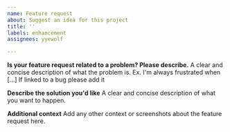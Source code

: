 ```yaml
---
name: Feature request
about: Suggest an idea for this project
title: ''
labels: enhancement
assignees: yyewolf

---
```


**Is your feature request related to a problem? Please describe.**
A clear and concise description of what the problem is. Ex. I'm always frustrated when [...]
If linked to a bug please add it

**Describe the solution you'd like**
A clear and concise description of what you want to happen.

**Additional context**
Add any other context or screenshots about the feature request here.
